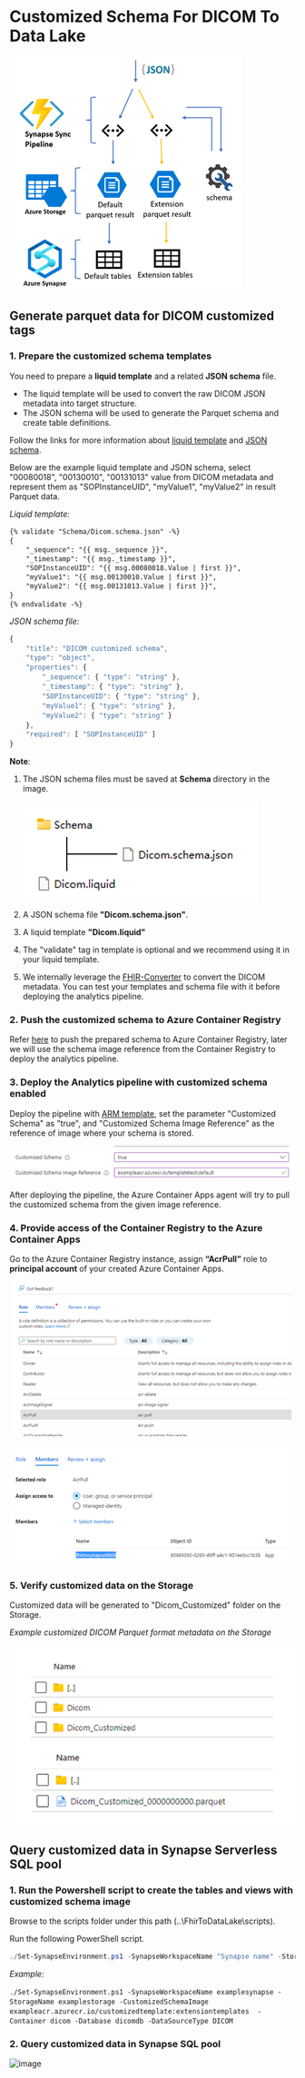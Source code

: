 # Customized Schema For DICOM To Data Lake

 ![image](./assets/ProcessExtensions.png)

## Generate parquet data for DICOM customized tags

### 1.	Prepare the customized schema templates
You need to prepare a **liquid template** and a related **JSON schema** file. 

- The liquid template will be used to convert the raw DICOM JSON metadata into target structure.
- The JSON schema will be used to generate the Parquet schema and create table definitions.

Follow the links for more information about [liquid template](http://dotliquidmarkup.org/) and [JSON schema](https://json-schema.org/learn/getting-started-step-by-step).

Below are the example liquid template and JSON schema, select "00080018", "00130010", "00131013" value from DICOM metadata and represent them as "SOPInstanceUID", "myValue1", "myValue2" in result Parquet data.

_Liquid template:_
```liquid
{% validate "Schema/Dicom.schema.json" -%}
{
    "_sequence": "{{ msg._sequence }}",
    "_timestamp": "{{ msg._timestamp }}",
    "SOPInstanceUID": "{{ msg.00080018.Value | first }}",
    "myValue1": "{{ msg.00130010.Value | first }}",
    "myValue2": "{{ msg.00131013.Value | first }}",
}
{% endvalidate -%}
```

_JSON schema file:_

```javascript
{
    "title": "DICOM customized schema",
    "type": "object",
    "properties": {
        "_sequence": { "type": "string" },
        "_timestamp": { "type": "string" },
        "SOPInstanceUID": { "type": "string" },
        "myValue1": { "type": "string" },
        "myValue2": { "type": "string" }
    },
    "required": [ "SOPInstanceUID" ]
}
```

**Note**:
1. The JSON schema files must be saved at **Schema** directory in the image.
	 
	 ![image](./assets/DicomLiquidDirectory.png)

2. A JSON schema file  **"Dicom.schema.json"**.

3. A liquid template **"Dicom.liquid"**

4. The "validate" tag in template is optional and we recommend using it in your liquid template.

5. We internally leverage the [FHIR-Converter](https://github.com/microsoft/FHIR-Converter) to convert the DICOM metadata. You can test your templates and schema file with it before deploying the analytics pipeline.

### 2.	Push the customized schema to Azure Container Registry
Refer [here](https://github.com/microsoft/FHIR-Converter/blob/main/docs/TemplateManagementCLI.md) to push the prepared schema to Azure Container Registry, later we will use the schema image reference from the Container Registry to deploy the analytics pipeline.

### 3.	Deploy the Analytics pipeline with customized schema enabled
Deploy the pipeline with [ARM template](https://github.com/microsoft/FHIR-Analytics-Pipelines/blob/main/FhirToDataLake/deploy/templates/FhirSynapsePipelineTemplate.json), set the parameter "Customized Schema" as "true", and "Customized Schema Image Reference" as the reference of image where your schema is stored.

 ![image](./assets/DeploymentTemplate.png)

After deploying the pipeline, the Azure Container Apps agent will try to pull the customized schema from the given image reference.

### 4.	Provide access of the Container Registry to the Azure Container Apps
Go to the Azure Container Registry instance, assign **“AcrPull”** role to **principal account** of your created Azure Container Apps.
 
 ![image](./assets/AccessRole.png)

 ![image](./assets/AssignAccess.png)


### 5.	Verify customized data on the Storage

Customized data will be generated to "Dicom_Customized" folder on the Storage.

_Example customized DICOM Parquet format metadata on the Storage_

 ![image](./assets/DicomCustomizedParquet.png)

## Query customized data in Synapse Serverless SQL pool

### 1.	Run the Powershell script to create the tables and views with customized schema image

Browse to the scripts folder under this path (..\FhirToDataLake\scripts).

Run the following PowerShell script.

```Powershell
./Set-SynapseEnvironment.ps1 -SynapseWorkspaceName "Synapse name" -StorageName "Storage name" -CustomizedSchemaImage "Schema image reference" -Container dicom -Database dicomdb -DataSourceType DICOM
```

_Example:_

```./Set-SynapseEnvironment.ps1 -SynapseWorkspaceName examplesynapse -StorageName examplestorage -CustomizedSchemaImage exampleacr.azurecr.io/customizedtemplate:extensiontemplates  -Container dicom -Database dicomdb -DataSourceType DICOM```

### 2.	Query customized data in Synapse SQL pool

 ![image](./assets/QueryDicomSynapsePool.png)
